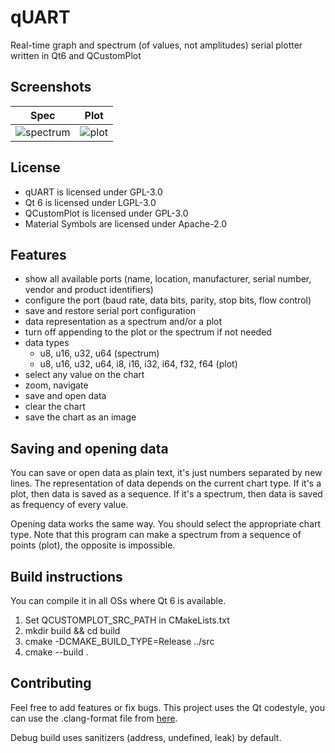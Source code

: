 # qUART
Real-time graph and spectrum (of values, not amplitudes) serial plotter written in Qt6 and QCustomPlot

## Screenshots
| Spec | Plot |
| --- | --- |
| ![spectrum](https://user-images.githubusercontent.com/93074662/227128175-3b0d050d-e497-48b4-816b-6d40170cd95a.png) | ![plot](https://user-images.githubusercontent.com/93074662/227128129-62a5b807-43c7-4190-8b37-0c0be9ab1119.png)

## License
- qUART is licensed under GPL-3.0
- Qt 6 is licensed under LGPL-3.0
- QCustomPlot is licensed under GPL-3.0
- Material Symbols are licensed under Apache-2.0

## Features
- show all available ports (name, location, manufacturer, serial number, vendor and product identifiers)
- configure the port (baud rate, data bits, parity, stop bits, flow control)
- save and restore serial port configuration
- data representation as a spectrum and/or a plot
- turn off appending to the plot or the spectrum if not needed
- data types
    - u8, u16, u32, u64 (spectrum)
    - u8, u16, u32, u64, i8, i16, i32, i64, f32, f64 (plot)
- select any value on the chart
- zoom, navigate
- save and open data
- clear the chart
- save the chart as an image

## Saving and opening data
You can save or open data as plain text, it's just numbers separated by new lines. The representation of data depends on the current chart type. If it's a plot, then data is saved as a sequence. If it's a spectrum, then data is saved as frequency of every value.

Opening data works the same way. You should select the appropriate chart type. Note that this program can make a spectrum from a sequence of points (plot), the opposite is impossible.

## Build instructions
You can compile it in all OSs where Qt 6 is available.
1. Set QCUSTOMPLOT_SRC_PATH in CMakeLists.txt
2. mkdir build && cd build
3. cmake -DCMAKE_BUILD_TYPE=Release ../src
4. cmake --build .

## Contributing
Feel free to add features or fix bugs. This project uses the Qt codestyle, you can use the .clang-format file from [here](https://code.qt.io/cgit/qt/qt5.git/tree/_clang-format).

Debug build uses sanitizers (address, undefined, leak) by default.
